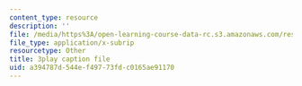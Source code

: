 ```yaml
---
content_type: resource
description: ''
file: /media/https%3A/open-learning-course-data-rc.s3.amazonaws.com/res-6-012-introduction-to-probability-spring-2018/a394787d544ef49773fdc0165ae91170_KrjZyCRi29o.srt
file_type: application/x-subrip
resourcetype: Other
title: 3play caption file
uid: a394787d-544e-f497-73fd-c0165ae91170
---
```


